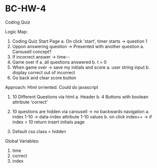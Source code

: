 # BC-HW-4
Coding Quiz

Logic Map:

1. Coding Quiz Start Page 
    a. On click 'start', timer starts -> question 1 
2. Uppon answering question -> Presented with another question
    a. Carousell concept?
3. If incorrect answer -> time--
4. Game over if
    a. all questions answered
    b. t = 0
5. When game over -> save my initials and score
    a. user string input
    b. display correct out of incorrect
6. Go back and clear score button

Approach: Html orriented. Could do javascript

1. 10 Different Questions via html
    a. Header
    b. 4 Buttons with boolean attribute 'correct'

2. 10 questions are hidden via carousell -> no backwards navigation
    a. index 1-10 -> data-index attribute 1-10 values
    b. on click index++ -> if index > 10 return insert initials page
3. Default css class = hidden

Global Variables:

1. time
2. correct
4. index

